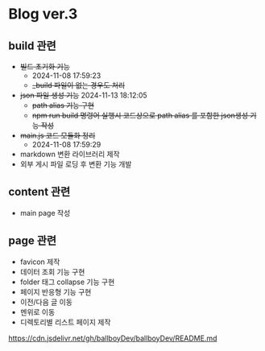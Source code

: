 # Blog ver.3
## build 관련
- ~~빌드 초기화 기능~~
    - 2024-11-08 17:59:23
    - ~~_build 파일이 없는 경우도 처리~~
- ~~json 파일 생성 기능~~ 2024-11-13 18:12:05
    - ~~path alias 기능 구현~~
    - ~~npm run build 명령어 실행시 코드상으로 path alias 를 포함한 json생성 기능 작성~~
- ~~main.js 코드 모듈화 정리~~ 
    - 2024-11-08 17:59:29
- markdown 변환 라이브러리 제작
- 외부 게시 파일 로딩 후 변환 기능 개발

## content 관련
- main page 작성

## page 관련
- favicon 제작
- 데이터 조회 기능 구현
- folder 태그 collapse 기능 구현
- 페이지 반응형 기능 구현
- 이전/다음 글 이동
- 멘위로 이동
- 디렉토리별 리스트 페이지 제작


https://cdn.jsdelivr.net/gh/ballboyDev/ballboyDev/README.md